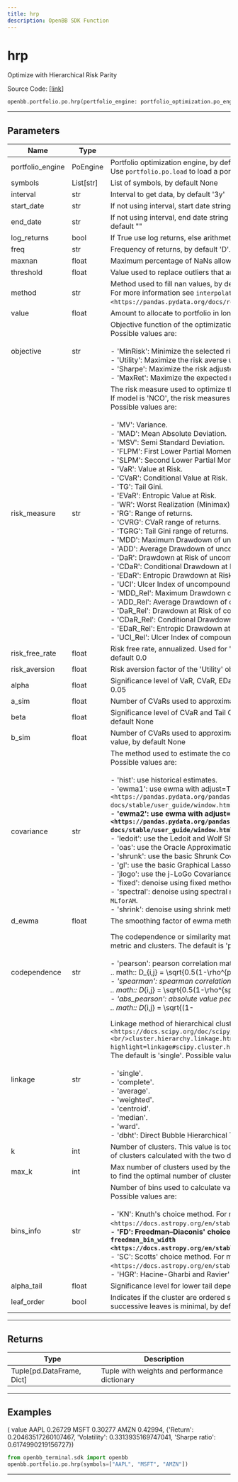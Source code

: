 ```yaml
---
title: hrp
description: OpenBB SDK Function
---
```


# hrp

Optimize with Hierarchical Risk Parity

Source Code: [[link](https://github.com/OpenBB-finance/OpenBBTerminal/tree/main/openbb_terminal/portfolio/portfolio_optimization/po_model.py#L1475)]

```python
openbb.portfolio.po.hrp(portfolio_engine: portfolio_optimization.po_engine.PoEngine = None, symbols: List[str] = None, kwargs: Any)
```

---

## Parameters

| Name | Type | Description | Default | Optional |
| ---- | ---- | ----------- | ------- | -------- |
| portfolio_engine | PoEngine | Portfolio optimization engine, by default None<br/>Use `portfolio.po.load` to load a portfolio engine | None | True |
| symbols | List[str] | List of symbols, by default None | None | True |
| interval | str | Interval to get data, by default '3y' | None | True |
| start_date | str | If not using interval, start date string (YYYY-MM-DD), by default "" | None | True |
| end_date | str | If not using interval, end date string (YYYY-MM-DD). If empty use last weekday, by default "" | None | True |
| log_returns | bool | If True use log returns, else arithmetic returns, by default False | None | True |
| freq | str | Frequency of returns, by default 'D'. Options: 'D' for daily, 'W' for weekly, 'M' for monthly | None | True |
| maxnan | float | Maximum percentage of NaNs allowed in the data, by default 0.05 | None | True |
| threshold | float | Value used to replace outliers that are higher than threshold, by default 0.0 | None | True |
| method | str | Method used to fill nan values, by default 'time'<br/>For more information see `interpolate <https://pandas.pydata.org/docs/reference/api/pandas.DataFrame.interpolate.html>`__. | None | True |
| value | float | Amount to allocate to portfolio in long positions, by default 1.0 | None | True |
| objective | str | Objective function of the optimization model, by default 'MinRisk'<br/>Possible values are:<br/><br/>- 'MinRisk': Minimize the selected risk measure.<br/>- 'Utility': Maximize the risk averse utility function.<br/>- 'Sharpe': Maximize the risk adjusted return ratio based on the selected risk measure.<br/>- 'MaxRet': Maximize the expected return of the portfolio. | None | True |
| risk_measure | str | The risk measure used to optimize the portfolio, by default 'MV'<br/>If model is 'NCO', the risk measures available depends on the objective function.<br/>Possible values are:<br/><br/>- 'MV': Variance.<br/>- 'MAD': Mean Absolute Deviation.<br/>- 'MSV': Semi Standard Deviation.<br/>- 'FLPM': First Lower Partial Moment (Omega Ratio).<br/>- 'SLPM': Second Lower Partial Moment (Sortino Ratio).<br/>- 'VaR': Value at Risk.<br/>- 'CVaR': Conditional Value at Risk.<br/>- 'TG': Tail Gini.<br/>- 'EVaR': Entropic Value at Risk.<br/>- 'WR': Worst Realization (Minimax).<br/>- 'RG': Range of returns.<br/>- 'CVRG': CVaR range of returns.<br/>- 'TGRG': Tail Gini range of returns.<br/>- 'MDD': Maximum Drawdown of uncompounded cumulative returns (Calmar Ratio).<br/>- 'ADD': Average Drawdown of uncompounded cumulative returns.<br/>- 'DaR': Drawdown at Risk of uncompounded cumulative returns.<br/>- 'CDaR': Conditional Drawdown at Risk of uncompounded cumulative returns.<br/>- 'EDaR': Entropic Drawdown at Risk of uncompounded cumulative returns.<br/>- 'UCI': Ulcer Index of uncompounded cumulative returns.<br/>- 'MDD_Rel': Maximum Drawdown of compounded cumulative returns (Calmar Ratio).<br/>- 'ADD_Rel': Average Drawdown of compounded cumulative returns.<br/>- 'DaR_Rel': Drawdown at Risk of compounded cumulative returns.<br/>- 'CDaR_Rel': Conditional Drawdown at Risk of compounded cumulative returns.<br/>- 'EDaR_Rel': Entropic Drawdown at Risk of compounded cumulative returns.<br/>- 'UCI_Rel': Ulcer Index of compounded cumulative returns. | None | True |
| risk_free_rate | float | Risk free rate, annualized. Used for 'FLPM' and 'SLPM' and Sharpe objective function, by default 0.0 | None | True |
| risk_aversion | float | Risk aversion factor of the 'Utility' objective function, by default 1.0 | None | True |
| alpha | float | Significance level of VaR, CVaR, EDaR, DaR, CDaR, EDaR, Tail Gini of losses, by default 0.05 | None | True |
| a_sim | float | Number of CVaRs used to approximate Tail Gini of losses, by default 100 | None | True |
| beta | float | Significance level of CVaR and Tail Gini of gains. If None it duplicates alpha value, by default None | None | True |
| b_sim | float | Number of CVaRs used to approximate Tail Gini of gains. If None it duplicates a_sim value, by default None | None | True |
| covariance | str | The method used to estimate the covariance matrix, by default 'hist'<br/>Possible values are:<br/><br/>- 'hist': use historical estimates.<br/>- 'ewma1': use ewma with adjust=True. For more information see `EWM <https://pandas.pydata.org/pandas-docs/stable/user_guide/window.html#exponentially-weighted-window>`__.<br/>- 'ewma2': use ewma with adjust=False. For more information see `EWM <https://pandas.pydata.org/pandas-docs/stable/user_guide/window.html#exponentially-weighted-window>`__.<br/>- 'ledoit': use the Ledoit and Wolf Shrinkage method.<br/>- 'oas': use the Oracle Approximation Shrinkage method.<br/>- 'shrunk': use the basic Shrunk Covariance method.<br/>- 'gl': use the basic Graphical Lasso Covariance method.<br/>- 'jlogo': use the j-LoGo Covariance method. For more information see: `a-jLogo`.<br/>- 'fixed': denoise using fixed method. For more information see chapter 2 of `a-MLforAM`.<br/>- 'spectral': denoise using spectral method. For more information see chapter 2 of `a-MLforAM`.<br/>- 'shrink': denoise using shrink method. For more information see chapter 2 of `a-MLforAM`. | None | True |
| d_ewma | float | The smoothing factor of ewma methods, by default 0.94 | None | True |
| codependence | str | The codependence or similarity matrix used to build the distance<br/>metric and clusters. The default is 'pearson'. Possible values are:<br/><br/>- 'pearson': pearson correlation matrix. Distance formula:<br/>    .. math:: D_{i,j} = \sqrt{0.5(1-\rho^{pearson}_{i,j})}<br/>- 'spearman': spearman correlation matrix. Distance formula:<br/>    .. math:: D_{i,j} = \sqrt{0.5(1-\rho^{spearman}_{i,j})}<br/>- 'abs_pearson': absolute value pearson correlation matrix. Distance formula:<br/>    .. math:: D_{i,j} = \sqrt{(1-|\rho^{pearson}_{i,j}|)}<br/>- 'abs_spearman': absolute value spearman correlation matrix. Distance formula:<br/>    .. math:: D_{i,j} = \sqrt{(1-|\rho^{spearman}_{i,j}|)}<br/>- 'distance': distance correlation matrix. Distance formula:<br/>    .. math:: D_{i,j} = \sqrt{(1-\rho^{distance}_{i,j})}<br/>- 'mutual_info': mutual information matrix. Distance used is variation information matrix.<br/>- 'tail': lower tail dependence index matrix. Dissimilarity formula:<br/>    .. math:: D_{i,j} = -\log{\lambda_{i,j}} | None | True |
| linkage | str | Linkage method of hierarchical clustering. For more information see `linkage <https://docs.scipy.org/doc/scipy/reference/generated/scipy.<br/>cluster.hierarchy.linkage.html?highlight=linkage#scipy.cluster.hierarchy.linkage>`__.<br/>The default is 'single'. Possible values are:<br/><br/>- 'single'.<br/>- 'complete'.<br/>- 'average'.<br/>- 'weighted'.<br/>- 'centroid'.<br/>- 'median'.<br/>- 'ward'.<br/>- 'dbht': Direct Bubble Hierarchical Tree. | None | True |
| k | int | Number of clusters. This value is took instead of the optimal number<br/>of clusters calculated with the two difference gap statistic, by default None | None | True |
| max_k | int | Max number of clusters used by the two difference gap statistic<br/>to find the optimal number of clusters, by default 10 | None | True |
| bins_info | str | Number of bins used to calculate variation of information, by default 'KN'.<br/>Possible values are:<br/><br/>- 'KN': Knuth's choice method. For more information see `knuth_bin_width <https://docs.astropy.org/en/stable/api/astropy.stats.knuth_bin_width.html>`__.<br/>- 'FD': Freedman–Diaconis' choice method. For more information see `freedman_bin_width <https://docs.astropy.org/en/stable/api/astropy.stats.freedman_bin_width.html>`__.<br/>- 'SC': Scotts' choice method. For more information see `scott_bin_width <https://docs.astropy.org/en/stable/api/astropy.stats.scott_bin_width.html>`__.<br/>- 'HGR': Hacine-Gharbi and Ravier' choice method. | None | True |
| alpha_tail | float | Significance level for lower tail dependence index, by default 0.05 | None | True |
| leaf_order | bool | Indicates if the cluster are ordered so that the distance between<br/>successive leaves is minimal, by default True | None | True |


---

## Returns

| Type | Description |
| ---- | ----------- |
| Tuple[pd.DataFrame, Dict] | Tuple with weights and performance dictionary |
---

## Examples
(        value
 AAPL  0.26729
 MSFT  0.30277
 AMZN  0.42994,
 {'Return': 0.20463517260107467,
  'Volatility': 0.3313935169747041,
  'Sharpe ratio': 0.6174990219156727})

```python
from openbb_terminal.sdk import openbb
openbb.portfolio.po.hrp(symbols=["AAPL", "MSFT", "AMZN"])
```

---

